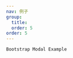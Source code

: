 ```yaml
---
nav: 例子
group:
  title:
  order: 5
order: 5
---
```


<code src="./demo/bootstrap.tsx">Bootstrap Modal Example</code>
